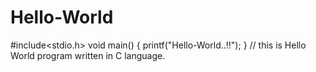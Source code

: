 # Hello-World
#include<stdio.h>
void main()
{
  printf("Hello-World..!!");
}
// this is Hello World program written in C language. 
